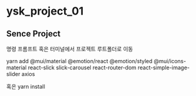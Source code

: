 # ysk_project_01
## Sence Project
명령 프롬프트 혹은 터미널에서 프로젝트 루트폴더로 이동

yarn add @mui/material @emotion/react @emotion/styled @mui/icons-material react-slick slick-carousel react-router-dom react-simple-image-slider axios

혹은
yarn install
